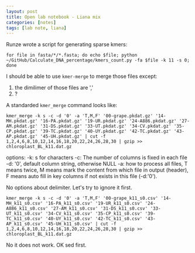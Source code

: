 ```yaml
---
layout: post
title: Open lab notebook - Liana mix
categories: [notes]
tags: [lab note, liana]
---
```


Runze wrote a script for generating sparse kmers:

 	for file in fasta/*/*.fasta; do echo $file; python ~/GitHub/Calculate_DNA_percentage/kmers_count.py -fa $file -k 11 -s 0; done
 	
 I should be able to use `kmer-merge` to merge those files except:
 1. the dimilimer of those files are ','
 2. ?
 
 A standarded `kmer_merge` command looks like:
 
 	kmer_merge -k s -c -d '0' -a 'T,M,F' '00-grape.pkdat.gz' '14-MH.pkdat.gz' '16-PA.pkdat.gz' '19-UR.pkdat.gz' '24-A886.pkdat.gz' '27-AM.pkdat.gz' '31-DS.pkdat.gz' '33-UT.pkdat.gz' '34-CV.pkdat.gz' '35-CP.pkdat.gz' '39-TC.pkdat.gz' '40-UY.pkdat.gz' '42-TC.pkdat.gz' '43-AP.pkdat.gz' '45-UH.pkdat.gz' | cut -f 1,2,4,6,8,10,12,14,16,18,20,22,24,26,28,30 | gzip >> chloroplast_BL_k11.dat.gz
 	
 options:
 -k: s for characters
 -c: The number of columns is fixed in each file
 -d: '0', default column string, otherwise NULL
 -a: how to process all files, T means twice, M means mark the content from which file in output (header), F means auto fill in key columns if not exists in this file (-d:'0').
 
 No options about delimiter. Let's try to ignore it first.
 
 	kmer_merge -k s -c -d '0' -a 'T,M,F' '00-grape_k11_s0.csv' '14-MH_k11_s0.csv' '16-PA_k11_s0.csv' '19-UR_k11_s0.csv' '24-A886_k11_s0.csv' '27-AM_k11_s0.csv' '31-DS_k11_s0.csv' '33-UT_k11_s0.csv' '34-CV_k11_s0.csv' '35-CP_k11_s0.csv' '39-TC_k11_s0.csv' '40-UY_k11_s0.csv' '42-TC_k11_s0.csv' '43-AP_k11_s0.csv' '45-UH_k11_s0.csv' | cut -f 1,2,4,6,8,10,12,14,16,18,20,22,24,26,28,30 | gzip >> chloroplast_BL_k11.dat.gz
 	
No it does not work.
OK sed first.

